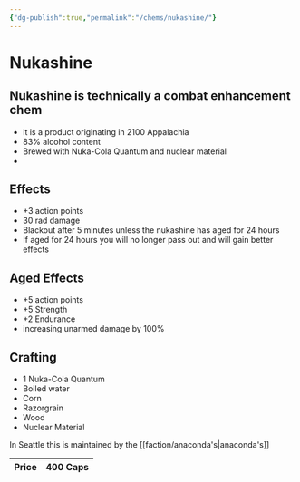 ```yaml
---
{"dg-publish":true,"permalink":"/chems/nukashine/"}
---
```


# Nukashine

## Nukashine is technically a combat enhancement chem
- it is a product originating in 2100 Appalachia 
- 83% alcohol content 
- Brewed with Nuka-Cola Quantum and nuclear material
- 

## Effects
 - +3 action points
 - 30 rad damage
 - Blackout after 5 minutes unless the nukashine has aged for 24 hours
 - If aged for 24 hours  you will no longer pass out and will gain better effects

## Aged Effects
- +5 action points 
- +5 Strength
- +2 Endurance
- increasing unarmed damage by 100%

## Crafting
- 1 Nuka-Cola Quantum 
- Boiled water 
- Corn
- Razorgrain
- Wood
- Nuclear Material

In Seattle this is maintained by the [[faction/anaconda's\|anaconda's]] 


| Price | 400 Caps |
| ----- | -------- |
<b class="left-thead"></b>